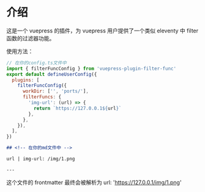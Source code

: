 # 介绍

这是一个 vuepress 的插件，为 vuepress 用户提供了一个类似 eleventy 中 filter 函数的过滤器功能。

使用方法：

```js
// 在你的config.ts文件中
import { filterFuncConfig } from 'vuepress-plugin-filter-func'
export default defineUserConfig({
  plugins: [
    filterFuncConfig({
      workDir: ['', 'ports/'],
      filterFuncs: {
        'img-url': (url) => {
          return `https://127.0.0.1${url}`
        },
      },
    }),
  ],
})
```

```md
## <!-- 在你的md文件中 -->

url | img-url: /img/1.png

---
```

这个文件的 frontmatter 最终会被解析为
url: 'https://127.0.0.1/img/1.png'
